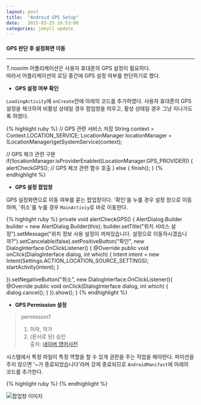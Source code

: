 ```yaml
---
layout: post
title:  "Android GPS Setup"
date:   2015-03-25 16:53:00
categories: jekyll update
---
```


#### GPS 판단 후 설정화면 이동
---


T.noorim 어플리케이션은 사용자 휴대폰의 GPS 설정이 필요하다.  
따라서 어플리케이션의 로딩 중간에 GPS 설정 여부를 판단하기로 했다.  


- **GPS 설정 여부 확인**

`LoadingActivity`에 `onCreate`안에 아래의 코드를 추가하였다. 사용자 휴대폰의 GPS 설정을 체크하여 비활성 상태일 경우 팝업창을 띄우고, 활성 상태일 경우 그냥 지나가도록 하였다.

{% highlight ruby %}
// GPS 관련 서비스 저장
String context = Context.LOCATION_SERVICE;
LocationManager locationManager = (LocationManager)getSystemService(context);

// GPS 체크 관련 구문
if(!locationManager.isProviderEnabled(LocationManager.GPS_PROVIDER)) {
  alertCheckGPS(); // GPS 체크 관련 함수 호출
} else {
  finish();
}
{% endhighlight %}  


- **GPS 설정 팝업창**

GPS 설정화면으로 이동 여부를 묻는 팝업창이다. '확인'을 누를 경우 설정 창으로 이동하며, '취소'를 누를 경우 `MainActiviy`로 바로 이동한다.

{% highlight ruby %}
private void alertCheckGPS() {
  AlertDialog.Builder builder = new AlertDialog.Builder(this);
        builder.setTitle("위치 서비스 설정").setMessage("위치 정보 사용 설정이 꺼져있습니다. 설정으로 이동하시겠습니까?").setCancelable(false).setPositiveButton("확인", new DialogInterface.OnClickListener() {
    @Override
    public void onClick(DialogInterface dialog, int which) {
      Intent intent = new Intent(Settings.ACTION_LOCATION_SOURCE_SETTINGS);
                        startActivity(intent);
    }
  
  }).setNegativeButton("취소", new DialogInterface.OnClickListener(){
    @Override
    public void onClick(DialogInterface dialog, int which) {
      dialog.cancel();
    }
  }).show();
}
{% endhighlight %}  


- **GPS Permission 설정**

> permission?  
> 1. 허락, 허가  
> 2. (문서로 된) 승인  
> 출처: [네이버 영어사전][naver-endic]  

시스템에서 특정 파일이 특정 역할을 할 수 있게 권한을 주는 작업을 해야한다. 퍼미션을 주지 않으면 '~가 종료되었습니다'라며 강제 종료되므로 `AndroidManifast`에 아래의 코드를 추가한다.

{% highlight ruby %}
<uses-permission android:name="android.permission.ACCESS_FINE_LOCATION"/>
{% endhighlight %}  





![팝업창 이미지](https://github.com/noorim/noorim.github.io/tree/master/_image\img1.png)


[naver-endic]: http://endic.naver.com/enkrEntry.nhn?sLn=kr&entryId=ed047f1c3922452eb106d322f1f3c318